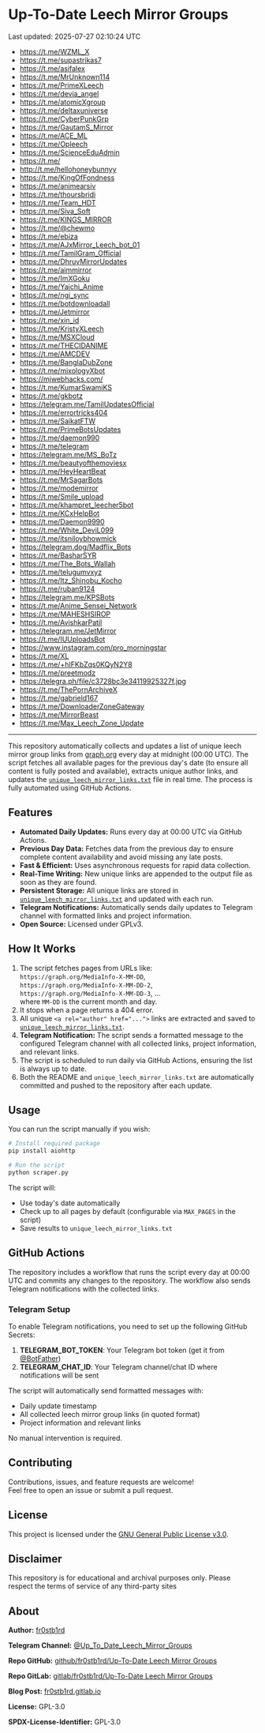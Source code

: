 # Up-To-Date Leech Mirror Groups

Last updated: 2025-07-27 02:10:24 UTC

- https://t.me/WZML_X
- https://t.me/supastrikas7
- https://t.me/asifalex
- https://t.me/MrUnknown114
- https://t.me/PrimeXLeech
- https://t.me/devia_angel
- https://t.me/atomicXgroup
- https://t.me/deltaxuniverse
- https://t.me/CyberPunkGrp
- https://t.me/GautamS_Mirror
- https://t.me/ACE_ML
- https://t.me/Opleech
- https://t.me/ScienceEduAdmin
- https://t.me/
- http://t.me/hellohoneybunnyy
- https://t.me/KingOfFondness
- https://t.me/animearsiv
- https://t.me/thoursbridi
- https://t.me/Team_HDT
- https://t.me/Siva_Soft
- https://t.me/KINGS_MIRROR
- https://t.me/@chewmo
- https://t.me/ebiza
- https://t.me/AJxMirror_Leech_bot_01
- https://t.me/TamilGram_Official
- https://t.me/DhruvMirrorUpdates
- https://t.me/aimmirror
- https://t.me/ImXGoku
- https://t.me/Yaichi_Anime
- https://t.me/ngi_sync
- https://t.me/botdownloadall
- https://t.me/Jetmirror
- https://t.me/xin_id
- https://t.me/KristyXLeech
- https://t.me/MSXCloud
- https://t.me/THECIDANIME
- https://t.me/AMCDEV
- https://t.me/BanglaDubZone
- https://t.me/mixologyXbot
- https://mjwebhacks.com/
- https://t.me/KumarSwamiKS
- https://t.me/gkbotz
- https://telegram.me/TamilUpdatesOfficial
- https://t.me/errortricks404
- https://t.me/SaikatFTW
- https://t.me/PrimeBotsUpdates
- https://t.me/daemon990
- https://t.me/telegram
- https://telegram.me/MS_BoTz
- https://t.me/beautyofthemoviesx
- https://t.me/HeyHeartBeat
- https://t.me/MrSagarBots
- https://t.me/modemirror
- https://t.me/Smile_upload
- https://t.me/khampret_leecher5bot
- https://t.me/KCxHelpBot
- https://t.me/Daemon9990
- https://t.me/White_DeviL099
- https://t.me/itsniloybhowmick
- https://telegram.dog/Madflix_Bots
- https://t.me/BasharSYR
- https://t.me/The_Bots_Wallah
- https://t.me/telugumvxyz
- https://t.me/Itz_Shinobu_Kocho
- https://t.me/ruban9124
- https://telegram.me/KPSBots
- https://t.me/Anime_Sensei_Network
- https://t.me/MAHESHSIROP
- https://t.me/AvishkarPatil
- https://telegram.me/JetMirror
- https://t.me/IUUploadsBot
- https://www.instagram.com/pro_morningstar
- https://t.me/XL
- https://t.me/+hIFKbZqs0KQyN2Y8
- https://t.me/preetmodz
- https://telegra.ph/file/c3728bc3e34119925327f.jpg
- https://t.me/ThePornArchiveX
- https://t.me/gabrield167
- https://t.me/DownloaderZoneGateway
- https://t.me/MirrorBeast
- https://t.me/Max_Leech_Zone_Update

---

This repository automatically collects and updates a list of unique leech mirror group links from [graph.org](https://graph.org) every day at midnight (00:00 UTC). The script fetches all available pages for the previous day's date (to ensure all content is fully posted and available), extracts unique author links, and updates the [`unique_leech_mirror_links.txt`](unique_leech_mirror_links.txt) file in real time. The process is fully automated using GitHub Actions.

## Features

- **Automated Daily Updates:** Runs every day at 00:00 UTC via GitHub Actions.
- **Previous Day Data:** Fetches data from the previous day to ensure complete content availability and avoid missing any late posts.
- **Fast & Efficient:** Uses asynchronous requests for rapid data collection.
- **Real-Time Writing:** New unique links are appended to the output file as soon as they are found.
- **Persistent Storage:** All unique links are stored in [`unique_leech_mirror_links.txt`](unique_leech_mirror_links.txt) and updated with each run.
- **Telegram Notifications:** Automatically sends daily updates to Telegram channel with formatted links and project information.
- **Open Source:** Licensed under GPLv3.

## How It Works

1. The script fetches pages from URLs like:  
   `https://graph.org/MediaInfo-X-MM-DD`,  
   `https://graph.org/MediaInfo-X-MM-DD-2`,  
   `https://graph.org/MediaInfo-X-MM-DD-3`, ...  
   where `MM-DD` is the current month and day.
2. It stops when a page returns a 404 error.
3. All unique `<a rel="author" href="...">` links are extracted and saved to [`unique_leech_mirror_links.txt`](unique_leech_mirror_links.txt).
4. **Telegram Notification:** The script sends a formatted message to the configured Telegram channel with all collected links, project information, and relevant links.
5. The script is scheduled to run daily via GitHub Actions, ensuring the list is always up to date.
6. Both the README and `unique_leech_mirror_links.txt` are automatically committed and pushed to the repository after each update.

## Usage

You can run the script manually if you wish:

```bash
# Install required package
pip install aiohttp

# Run the script
python scraper.py
```

The script will:
- Use today's date automatically
- Check up to all pages by default (configurable via `MAX_PAGES` in the script)
- Save results to `unique_leech_mirror_links.txt`

## GitHub Actions

The repository includes a workflow that runs the script every day at 00:00 UTC and commits any changes to the repository. The workflow also sends Telegram notifications with the collected links.

### Telegram Setup

To enable Telegram notifications, you need to set up the following GitHub Secrets:

1. **TELEGRAM_BOT_TOKEN**: Your Telegram bot token (get it from [@BotFather](https://t.me/botfather))
2. **TELEGRAM_CHAT_ID**: Your Telegram channel/chat ID where notifications will be sent

The script will automatically send formatted messages with:
- Daily update timestamp
- All collected leech mirror group links (in quoted format)
- Project information and relevant links

No manual intervention is required.

## Contributing

Contributions, issues, and feature requests are welcome!  
Feel free to open an issue or submit a pull request.

## License

This project is licensed under the [GNU General Public License v3.0](LICENSE).

## Disclaimer
This repository is for educational and archival purposes only. Please respect the terms of service of any third-party sites

## About

**Author:** [fr0stb1rd](https://fr0stb1rd.gitlab.io/) 

**Telegram Channel:** [@Up_To_Date_Leech_Mirror_Groups](https://t.me/Up_To_Date_Leech_Mirror_Groups)

**Repo GitHub:** [github/fr0stb1rd/Up-To-Date Leech Mirror Groups](https://github.com/b1rdfr0st/Up-To-Date-Leech-Mirror-Groups)

**Repo GitLab:** [gitlab/fr0stb1rd/Up-To-Date Leech Mirror Groups](https://gitlab.com/fr0stb1rd/up-to-date-leech-mirror-groups)

**Blog Post:**  [fr0stb1rd.gitlab.io](https://fr0stb1rd.gitlab.io/posts/up-to-date-leech-mirror-groups-automatic-telegram-group-link-collector/)

**License:** GPL-3.0

**SPDX-License-Identifier:** GPL-3.0
